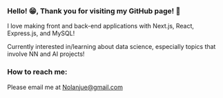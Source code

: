 ### Hello! 😁, Thank you for visiting my GitHub page! 👋

I love making front and back-end applications with Next.js, React, Express.js, and MySQL!

Currently interested in/learning about data science, especially topics that involve NN and AI projects!


### How to reach me:
Please email me at Nolanjue@gmail.com
<!--
**Nolanjue/Nolanjue** is a ✨ _special_ ✨ repository because its `README.md` (this file) appears on your GitHub profile.

Here are some ideas to get you started:

- 🔭 I’m currently working on some front and backend applications with Next.js, React, Express.js, and MySQL!
- 🌱 I’m currently learning ...
- 👯 I’m looking to collaborate on ...
- 🤔 I’m looking for help with ...
- 💬 Ask me about ...
- 📫 How to reach me: ...
- 😄 Pronouns: ...
- ⚡ Fun fact: ...
-->
